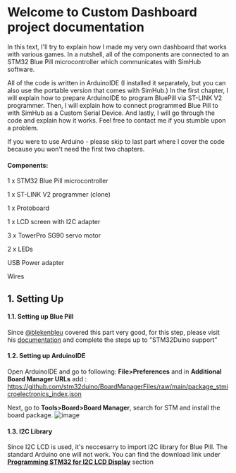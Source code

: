 # Welcome to Custom Dashboard project documentation

In this text, I'll try to explain how I made my very own dashboard that works with various games.
In a nutshell, all of the components are connected to an STM32 Blue Pill microcontroller which communicates with SimHub software.

All of the code is written in ArduinoIDE (I installed it separately, but you can also use the portable version that comes with SimHub.) In the first chapter, 
I will explain how to prepare ArduinoIDE to program BluePill via ST-LINK V2 programmer. Then, I will explain how to connect programmed Blue Pill to with SimHub as 
a Custom Serial Device. And lastly, I will go through the code and explain how it works.
Feel free to contact me if you stumble upon a problem.

 
If you were to use Arduino - please skip to last part where I cover the code because you won't need the first two chapters. 

#### Components:

1 x STM32 Blue Pill microcontroller

1 x ST-LINK V2 programmer (clone)

1 x Protoboard

1 x LCD screen with I2C adapter

3 x TowerPro SG90 servo motor

2 x LEDs

USB Power adapter

Wires


## 1. Setting Up
#### 1.1. Setting up Blue Pill
Since [@blekenbleu](https://github.com/blekenbleu) covered this part very good, for this step, please visit his [documentation](https://blekenbleu.github.io/Arduino/) and complete the steps up to "STM32Duino support"

#### 1.2. Setting up ArduinoIDE
Open ArduinoIDE and go to following: **File>Preferences** and in **Additional Board Manager URLs** add : 
<https://github.com/stm32duino/BoardManagerFiles/raw/main/package_stmicroelectronics_index.json>

Next, go to **Tools>Board>Board Manager**, search for STM and install the board package.
![image](https://user-images.githubusercontent.com/49985928/196671758-add1b725-af16-4b7e-b324-cd4fd8b897aa.png)

#### 1.3. I2C Library
Since I2C LCD is used, it's neccesarry to import I2C library for Blue Pill. The standard Arduino one will not work. 
You can find the download link under [**Programming STM32 for I2C LCD Display**](https://www.electronicshub.org/interfacing-i2c-lcd-with-stm32f103c8t6/)  section
